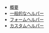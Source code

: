 - [概要](./overview.ja.md)
- [一般的なヘルパー](./general.ja.md)
- [フォームヘルパー](./forms.ja.md)
- [カスタムヘルパー](./custom.ja.md)
